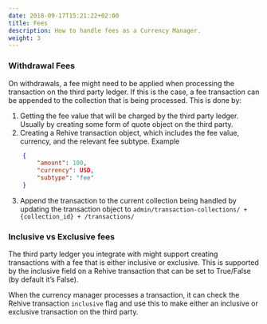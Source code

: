 ```yaml
---
date: 2018-09-17T15:21:22+02:00
title: Fees
description: How to handle fees as a Currency Manager.
weight: 3
---
```



### Withdrawal Fees
On withdrawals, a fee might need to be applied when processing the transaction on the third party ledger. If this is the case, a fee transaction can be appended to the collection that is being processed. This is done by:

1. Getting the fee value that will be charged by the third party ledger. Usually by creating some form of quote object on the third party.
2. Creating a Rehive transaction object, which includes the fee value, currency, and the relevant fee subtype. Example
```json
    {
        "amount": 100,
        "currency": USD,
        "subtype": "fee"
    }
```
3. Append the transaction to the current collection being handled by updating the transaction object to `admin/transaction-collections/ + {collection_id} + /transactions/`

### Inclusive vs Exclusive fees
The third party ledger you integrate with might support creating transactions with a fee that is either inclusive or exclusive. This is supported by the inclusive field on a Rehive transaction that can be set to True/False (by default it’s False).

When the currency manager processes a transaction, it can check the Rehive transaction `inclusive` flag and use this to make either an inclusive or exclusive transaction on the third party.

